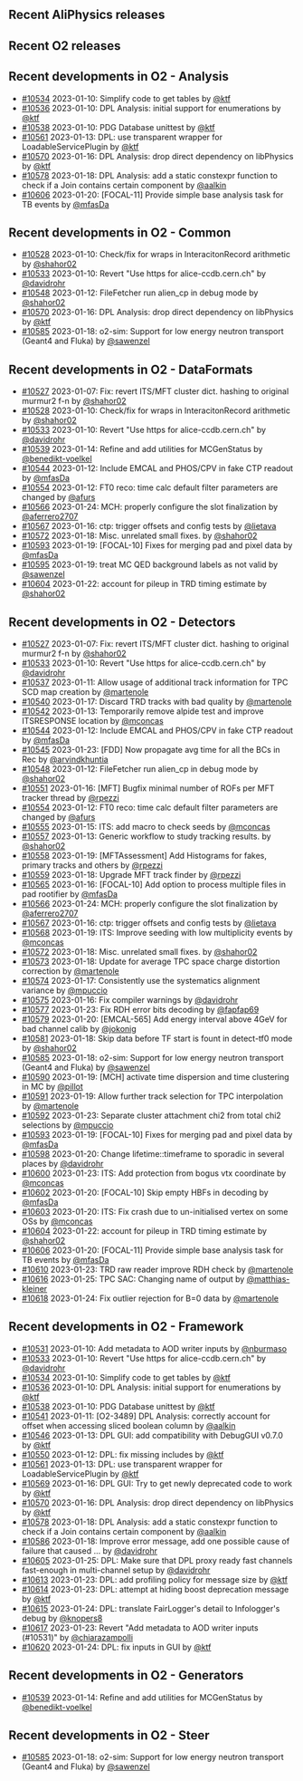 ## Recent AliPhysics releases
## Recent O2 releases
## Recent developments in O2 - Analysis
- [\#10534](https://github.com/AliceO2Group/AliceO2/pull/10534) 2023-01-10: Simplify code to get tables by [@ktf](https://github.com/ktf)
- [\#10536](https://github.com/AliceO2Group/AliceO2/pull/10536) 2023-01-10: DPL Analysis: initial support for enumerations by [@ktf](https://github.com/ktf)
- [\#10538](https://github.com/AliceO2Group/AliceO2/pull/10538) 2023-01-10: PDG Database unittest by [@ktf](https://github.com/ktf)
- [\#10561](https://github.com/AliceO2Group/AliceO2/pull/10561) 2023-01-13: DPL: use transparent wrapper for LoadableServicePlugin by [@ktf](https://github.com/ktf)
- [\#10570](https://github.com/AliceO2Group/AliceO2/pull/10570) 2023-01-16: DPL Analysis: drop direct dependency on libPhysics by [@ktf](https://github.com/ktf)
- [\#10578](https://github.com/AliceO2Group/AliceO2/pull/10578) 2023-01-18: DPL Analysis: add a static constexpr function to check if a Join contains certain component by [@aalkin](https://github.com/aalkin)
- [\#10606](https://github.com/AliceO2Group/AliceO2/pull/10606) 2023-01-20: [FOCAL-11] Provide simple base analysis task for TB events by [@mfasDa](https://github.com/mfasDa)
## Recent developments in O2 - Common
- [\#10528](https://github.com/AliceO2Group/AliceO2/pull/10528) 2023-01-10: Check/fix for wraps in InteracitonRecord arithmetic by [@shahor02](https://github.com/shahor02)
- [\#10533](https://github.com/AliceO2Group/AliceO2/pull/10533) 2023-01-10: Revert "Use https for alice-ccdb.cern.ch" by [@davidrohr](https://github.com/davidrohr)
- [\#10548](https://github.com/AliceO2Group/AliceO2/pull/10548) 2023-01-12: FileFetcher run alien_cp in debug mode by [@shahor02](https://github.com/shahor02)
- [\#10570](https://github.com/AliceO2Group/AliceO2/pull/10570) 2023-01-16: DPL Analysis: drop direct dependency on libPhysics by [@ktf](https://github.com/ktf)
- [\#10585](https://github.com/AliceO2Group/AliceO2/pull/10585) 2023-01-18: o2-sim: Support for low energy neutron transport (Geant4 and Fluka) by [@sawenzel](https://github.com/sawenzel)
## Recent developments in O2 - DataFormats
- [\#10527](https://github.com/AliceO2Group/AliceO2/pull/10527) 2023-01-07: Fix: revert ITS/MFT cluster dict. hashing to original murmur2 f-n by [@shahor02](https://github.com/shahor02)
- [\#10528](https://github.com/AliceO2Group/AliceO2/pull/10528) 2023-01-10: Check/fix for wraps in InteracitonRecord arithmetic by [@shahor02](https://github.com/shahor02)
- [\#10533](https://github.com/AliceO2Group/AliceO2/pull/10533) 2023-01-10: Revert "Use https for alice-ccdb.cern.ch" by [@davidrohr](https://github.com/davidrohr)
- [\#10539](https://github.com/AliceO2Group/AliceO2/pull/10539) 2023-01-14: Refine and add utilities for MCGenStatus by [@benedikt-voelkel](https://github.com/benedikt-voelkel)
- [\#10544](https://github.com/AliceO2Group/AliceO2/pull/10544) 2023-01-12: Include EMCAL and PHOS/CPV in fake CTP readout by [@mfasDa](https://github.com/mfasDa)
- [\#10554](https://github.com/AliceO2Group/AliceO2/pull/10554) 2023-01-12: FT0 reco: time calc default filter parameters are changed by [@afurs](https://github.com/afurs)
- [\#10566](https://github.com/AliceO2Group/AliceO2/pull/10566) 2023-01-24: MCH: properly configure the slot finalization by [@aferrero2707](https://github.com/aferrero2707)
- [\#10567](https://github.com/AliceO2Group/AliceO2/pull/10567) 2023-01-16: ctp: trigger offsets and config tests by [@lietava](https://github.com/lietava)
- [\#10572](https://github.com/AliceO2Group/AliceO2/pull/10572) 2023-01-18: Misc. unrelated small fixes. by [@shahor02](https://github.com/shahor02)
- [\#10593](https://github.com/AliceO2Group/AliceO2/pull/10593) 2023-01-19: [FOCAL-10] Fixes for merging pad and pixel data by [@mfasDa](https://github.com/mfasDa)
- [\#10595](https://github.com/AliceO2Group/AliceO2/pull/10595) 2023-01-19: treat MC QED background labels as not valid by [@sawenzel](https://github.com/sawenzel)
- [\#10604](https://github.com/AliceO2Group/AliceO2/pull/10604) 2023-01-22: account for pileup in TRD timing estimate by [@shahor02](https://github.com/shahor02)
## Recent developments in O2 - Detectors
- [\#10527](https://github.com/AliceO2Group/AliceO2/pull/10527) 2023-01-07: Fix: revert ITS/MFT cluster dict. hashing to original murmur2 f-n by [@shahor02](https://github.com/shahor02)
- [\#10533](https://github.com/AliceO2Group/AliceO2/pull/10533) 2023-01-10: Revert "Use https for alice-ccdb.cern.ch" by [@davidrohr](https://github.com/davidrohr)
- [\#10537](https://github.com/AliceO2Group/AliceO2/pull/10537) 2023-01-11: Allow usage of additional track information for TPC SCD map creation by [@martenole](https://github.com/martenole)
- [\#10540](https://github.com/AliceO2Group/AliceO2/pull/10540) 2023-01-17: Discard TRD tracks with bad quality by [@martenole](https://github.com/martenole)
- [\#10542](https://github.com/AliceO2Group/AliceO2/pull/10542) 2023-01-13: Temporarily remove alpide test and improve ITSRESPONSE location by [@mconcas](https://github.com/mconcas)
- [\#10544](https://github.com/AliceO2Group/AliceO2/pull/10544) 2023-01-12: Include EMCAL and PHOS/CPV in fake CTP readout by [@mfasDa](https://github.com/mfasDa)
- [\#10545](https://github.com/AliceO2Group/AliceO2/pull/10545) 2023-01-23: [FDD] Now propagate avg time for all the BCs in Rec  by [@arvindkhuntia](https://github.com/arvindkhuntia)
- [\#10548](https://github.com/AliceO2Group/AliceO2/pull/10548) 2023-01-12: FileFetcher run alien_cp in debug mode by [@shahor02](https://github.com/shahor02)
- [\#10551](https://github.com/AliceO2Group/AliceO2/pull/10551) 2023-01-16: [MFT] Bugfix minimal number of ROFs per MFT tracker thread by [@rpezzi](https://github.com/rpezzi)
- [\#10554](https://github.com/AliceO2Group/AliceO2/pull/10554) 2023-01-12: FT0 reco: time calc default filter parameters are changed by [@afurs](https://github.com/afurs)
- [\#10555](https://github.com/AliceO2Group/AliceO2/pull/10555) 2023-01-15: ITS: add macro to check seeds by [@mconcas](https://github.com/mconcas)
- [\#10557](https://github.com/AliceO2Group/AliceO2/pull/10557) 2023-01-13: Generic workflow to study tracking results. by [@shahor02](https://github.com/shahor02)
- [\#10558](https://github.com/AliceO2Group/AliceO2/pull/10558) 2023-01-19: [MFTAssessment] Add Histograms for fakes, primary tracks and others by [@rpezzi](https://github.com/rpezzi)
- [\#10559](https://github.com/AliceO2Group/AliceO2/pull/10559) 2023-01-18: Upgrade MFT track finder by [@rpezzi](https://github.com/rpezzi)
- [\#10565](https://github.com/AliceO2Group/AliceO2/pull/10565) 2023-01-16: [FOCAL-10] Add option to process multiple files in pad rootifier by [@mfasDa](https://github.com/mfasDa)
- [\#10566](https://github.com/AliceO2Group/AliceO2/pull/10566) 2023-01-24: MCH: properly configure the slot finalization by [@aferrero2707](https://github.com/aferrero2707)
- [\#10567](https://github.com/AliceO2Group/AliceO2/pull/10567) 2023-01-16: ctp: trigger offsets and config tests by [@lietava](https://github.com/lietava)
- [\#10568](https://github.com/AliceO2Group/AliceO2/pull/10568) 2023-01-19: ITS: Improve seeding with low multiplicity events by [@mconcas](https://github.com/mconcas)
- [\#10572](https://github.com/AliceO2Group/AliceO2/pull/10572) 2023-01-18: Misc. unrelated small fixes. by [@shahor02](https://github.com/shahor02)
- [\#10573](https://github.com/AliceO2Group/AliceO2/pull/10573) 2023-01-18: Update for average TPC space charge distortion correction by [@martenole](https://github.com/martenole)
- [\#10574](https://github.com/AliceO2Group/AliceO2/pull/10574) 2023-01-17: Consistently use the systematics alignment variance by [@mpuccio](https://github.com/mpuccio)
- [\#10575](https://github.com/AliceO2Group/AliceO2/pull/10575) 2023-01-16: Fix compiler warnings by [@davidrohr](https://github.com/davidrohr)
- [\#10577](https://github.com/AliceO2Group/AliceO2/pull/10577) 2023-01-23: Fix RDH error bits decoding by [@fapfap69](https://github.com/fapfap69)
- [\#10579](https://github.com/AliceO2Group/AliceO2/pull/10579) 2023-01-20: [EMCAL-565] Add energy interval above 4GeV for bad channel calib by [@jokonig](https://github.com/jokonig)
- [\#10581](https://github.com/AliceO2Group/AliceO2/pull/10581) 2023-01-18: Skip data before TF start is fount in detect-tf0 mode by [@shahor02](https://github.com/shahor02)
- [\#10585](https://github.com/AliceO2Group/AliceO2/pull/10585) 2023-01-18: o2-sim: Support for low energy neutron transport (Geant4 and Fluka) by [@sawenzel](https://github.com/sawenzel)
- [\#10590](https://github.com/AliceO2Group/AliceO2/pull/10590) 2023-01-19: [MCH] activate time dispersion and time clustering in MC by [@pillot](https://github.com/pillot)
- [\#10591](https://github.com/AliceO2Group/AliceO2/pull/10591) 2023-01-19: Allow further track selection for TPC interpolation by [@martenole](https://github.com/martenole)
- [\#10592](https://github.com/AliceO2Group/AliceO2/pull/10592) 2023-01-23: Separate cluster attachment chi2 from total chi2 selections by [@mpuccio](https://github.com/mpuccio)
- [\#10593](https://github.com/AliceO2Group/AliceO2/pull/10593) 2023-01-19: [FOCAL-10] Fixes for merging pad and pixel data by [@mfasDa](https://github.com/mfasDa)
- [\#10598](https://github.com/AliceO2Group/AliceO2/pull/10598) 2023-01-20: Change lifetime::timeframe to sporadic in several places by [@davidrohr](https://github.com/davidrohr)
- [\#10600](https://github.com/AliceO2Group/AliceO2/pull/10600) 2023-01-23: ITS: Add protection from bogus vtx coordinate by [@mconcas](https://github.com/mconcas)
- [\#10602](https://github.com/AliceO2Group/AliceO2/pull/10602) 2023-01-20: [FOCAL-10] Skip empty HBFs in decoding by [@mfasDa](https://github.com/mfasDa)
- [\#10603](https://github.com/AliceO2Group/AliceO2/pull/10603) 2023-01-20: ITS: Fix crash due to un-initialised vertex on some OSs by [@mconcas](https://github.com/mconcas)
- [\#10604](https://github.com/AliceO2Group/AliceO2/pull/10604) 2023-01-22: account for pileup in TRD timing estimate by [@shahor02](https://github.com/shahor02)
- [\#10606](https://github.com/AliceO2Group/AliceO2/pull/10606) 2023-01-20: [FOCAL-11] Provide simple base analysis task for TB events by [@mfasDa](https://github.com/mfasDa)
- [\#10610](https://github.com/AliceO2Group/AliceO2/pull/10610) 2023-01-23: TRD raw reader improve RDH check by [@martenole](https://github.com/martenole)
- [\#10616](https://github.com/AliceO2Group/AliceO2/pull/10616) 2023-01-25: TPC SAC: Changing name of output by [@matthias-kleiner](https://github.com/matthias-kleiner)
- [\#10618](https://github.com/AliceO2Group/AliceO2/pull/10618) 2023-01-24: Fix outlier rejection for B=0 data by [@martenole](https://github.com/martenole)
## Recent developments in O2 - Framework
- [\#10531](https://github.com/AliceO2Group/AliceO2/pull/10531) 2023-01-10: Add metadata to AOD writer inputs by [@nburmaso](https://github.com/nburmaso)
- [\#10533](https://github.com/AliceO2Group/AliceO2/pull/10533) 2023-01-10: Revert "Use https for alice-ccdb.cern.ch" by [@davidrohr](https://github.com/davidrohr)
- [\#10534](https://github.com/AliceO2Group/AliceO2/pull/10534) 2023-01-10: Simplify code to get tables by [@ktf](https://github.com/ktf)
- [\#10536](https://github.com/AliceO2Group/AliceO2/pull/10536) 2023-01-10: DPL Analysis: initial support for enumerations by [@ktf](https://github.com/ktf)
- [\#10538](https://github.com/AliceO2Group/AliceO2/pull/10538) 2023-01-10: PDG Database unittest by [@ktf](https://github.com/ktf)
- [\#10541](https://github.com/AliceO2Group/AliceO2/pull/10541) 2023-01-11: [O2-3489] DPL Analysis: correctly account for offset when accessing sliced boolean column by [@aalkin](https://github.com/aalkin)
- [\#10546](https://github.com/AliceO2Group/AliceO2/pull/10546) 2023-01-13: DPL GUI: add compatibility with DebugGUI v0.7.0 by [@ktf](https://github.com/ktf)
- [\#10550](https://github.com/AliceO2Group/AliceO2/pull/10550) 2023-01-12: DPL: fix missing includes by [@ktf](https://github.com/ktf)
- [\#10561](https://github.com/AliceO2Group/AliceO2/pull/10561) 2023-01-13: DPL: use transparent wrapper for LoadableServicePlugin by [@ktf](https://github.com/ktf)
- [\#10569](https://github.com/AliceO2Group/AliceO2/pull/10569) 2023-01-16: DPL GUI: Try to get newly deprecated code to work by [@ktf](https://github.com/ktf)
- [\#10570](https://github.com/AliceO2Group/AliceO2/pull/10570) 2023-01-16: DPL Analysis: drop direct dependency on libPhysics by [@ktf](https://github.com/ktf)
- [\#10578](https://github.com/AliceO2Group/AliceO2/pull/10578) 2023-01-18: DPL Analysis: add a static constexpr function to check if a Join contains certain component by [@aalkin](https://github.com/aalkin)
- [\#10586](https://github.com/AliceO2Group/AliceO2/pull/10586) 2023-01-18: Improve error message, add one possible cause of failure that caused … by [@davidrohr](https://github.com/davidrohr)
- [\#10605](https://github.com/AliceO2Group/AliceO2/pull/10605) 2023-01-25: DPL: Make sure that DPL proxy ready fast channels fast-enough in multi-channel setup by [@davidrohr](https://github.com/davidrohr)
- [\#10613](https://github.com/AliceO2Group/AliceO2/pull/10613) 2023-01-23: DPL: add profiling policy for message size by [@ktf](https://github.com/ktf)
- [\#10614](https://github.com/AliceO2Group/AliceO2/pull/10614) 2023-01-23: DPL: attempt at hiding boost deprecation message by [@ktf](https://github.com/ktf)
- [\#10615](https://github.com/AliceO2Group/AliceO2/pull/10615) 2023-01-24: DPL: translate FairLogger's detail to Infologger's debug by [@knopers8](https://github.com/knopers8)
- [\#10617](https://github.com/AliceO2Group/AliceO2/pull/10617) 2023-01-23: Revert "Add metadata to AOD writer inputs (#10531)" by [@chiarazampolli](https://github.com/chiarazampolli)
- [\#10620](https://github.com/AliceO2Group/AliceO2/pull/10620) 2023-01-24: DPL: fix inputs in GUI by [@ktf](https://github.com/ktf)
## Recent developments in O2 - Generators
- [\#10539](https://github.com/AliceO2Group/AliceO2/pull/10539) 2023-01-14: Refine and add utilities for MCGenStatus by [@benedikt-voelkel](https://github.com/benedikt-voelkel)
## Recent developments in O2 - Steer
- [\#10585](https://github.com/AliceO2Group/AliceO2/pull/10585) 2023-01-18: o2-sim: Support for low energy neutron transport (Geant4 and Fluka) by [@sawenzel](https://github.com/sawenzel)
